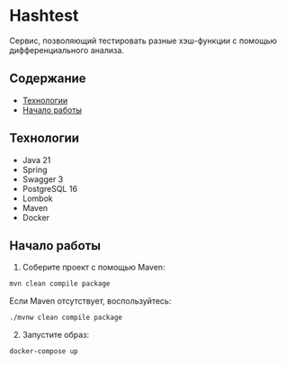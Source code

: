 # Hashtest
Сервис, позволяющий тестировать разные хэш-функции с помощью дифференциального анализа.

## Содержание
- [Технологии](#технологии)
- [Начало работы](#начало-работы)

## Технологии
- Java 21
- Spring
- Swagger 3
- PostgreSQL 16
- Lombok
- Maven
- Docker

## Начало работы
1. Соберите проект с помощью Maven:
```sh
mvn clean compile package
```

Если Maven отсутствует, воспользуйтесь:
```sh
./mvnw clean compile package
``` 
2. Запустите образ:
```sh
docker-compose up
```
